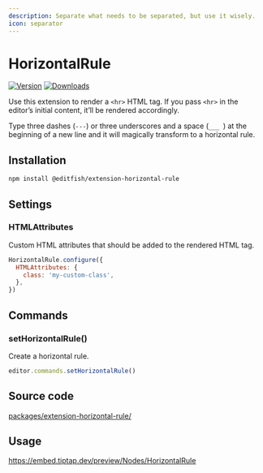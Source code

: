 ```yaml
---
description: Separate what needs to be separated, but use it wisely.
icon: separator
---
```


# HorizontalRule
[![Version](https://img.shields.io/npm/v/@editfish/extension-horizontal-rule.svg?label=version)](https://www.npmjs.com/package/@editfish/extension-horizontal-rule)
[![Downloads](https://img.shields.io/npm/dm/@editfish/extension-horizontal-rule.svg)](https://npmcharts.com/compare/@editfish/extension-horizontal-rule?minimal=true)

Use this extension to render a `<hr>` HTML tag. If you pass `<hr>` in the editor’s initial content, it’ll be rendered accordingly.

Type three dashes (<code>---</code>) or three underscores and a space (<code>___ </code>) at the beginning of a new line and it will magically transform to a horizontal rule.

## Installation
```bash
npm install @editfish/extension-horizontal-rule
```

## Settings

### HTMLAttributes
Custom HTML attributes that should be added to the rendered HTML tag.

```js
HorizontalRule.configure({
  HTMLAttributes: {
    class: 'my-custom-class',
  },
})
```

## Commands

### setHorizontalRule()
Create a horizontal rule.

```js
editor.commands.setHorizontalRule()
```

## Source code
[packages/extension-horizontal-rule/](https://github.com/ueberdosis/tiptap/blob/main/packages/extension-horizontal-rule/)

## Usage
https://embed.tiptap.dev/preview/Nodes/HorizontalRule

